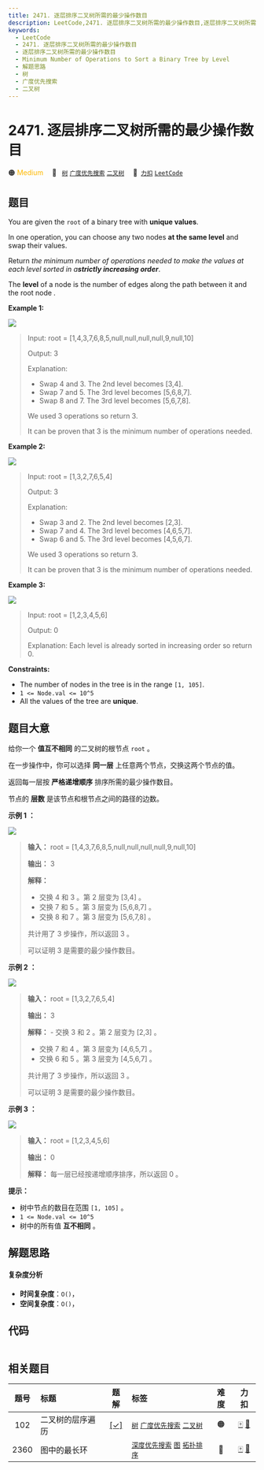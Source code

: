 ```yaml
---
title: 2471. 逐层排序二叉树所需的最少操作数目
description: LeetCode,2471. 逐层排序二叉树所需的最少操作数目,逐层排序二叉树所需的最少操作数目,Minimum Number of Operations to Sort a Binary Tree by Level,解题思路,树,广度优先搜索,二叉树
keywords:
  - LeetCode
  - 2471. 逐层排序二叉树所需的最少操作数目
  - 逐层排序二叉树所需的最少操作数目
  - Minimum Number of Operations to Sort a Binary Tree by Level
  - 解题思路
  - 树
  - 广度优先搜索
  - 二叉树
---
```


# 2471. 逐层排序二叉树所需的最少操作数目

🟠 <font color=#ffb800>Medium</font>&emsp; 🔖&ensp; [`树`](/tag/tree.md) [`广度优先搜索`](/tag/breadth-first-search.md) [`二叉树`](/tag/binary-tree.md)&emsp; 🔗&ensp;[`力扣`](https://leetcode.cn/problems/minimum-number-of-operations-to-sort-a-binary-tree-by-level) [`LeetCode`](https://leetcode.com/problems/minimum-number-of-operations-to-sort-a-binary-tree-by-level)

## 题目

You are given the `root` of a binary tree with **unique values**.

In one operation, you can choose any two nodes **at the same level** and swap
their values.

Return _the minimum number of operations needed to make the values at each
level sorted in a**strictly increasing order**_.

The **level** of a node is the number of edges along the path between it and
the root node _._



**Example 1:**

![](https://assets.leetcode.com/uploads/2022/09/18/image-20220918174006-2.png)

> Input: root = [1,4,3,7,6,8,5,null,null,null,null,9,null,10]
> 
> Output: 3
> 
> Explanation:
> - Swap 4 and 3. The 2nd level becomes [3,4].
> - Swap 7 and 5. The 3rd level becomes [5,6,8,7].
> - Swap 8 and 7. The 3rd level becomes [5,6,7,8].
> 
> We used 3 operations so return 3.
> 
> It can be proven that 3 is the minimum number of operations needed.

**Example 2:**

![](https://assets.leetcode.com/uploads/2022/09/18/image-20220918174026-3.png)

> Input: root = [1,3,2,7,6,5,4]
> 
> Output: 3
> 
> Explanation:
> - Swap 3 and 2. The 2nd level becomes [2,3].
> - Swap 7 and 4. The 3rd level becomes [4,6,5,7].
> - Swap 6 and 5. The 3rd level becomes [4,5,6,7].
> 
> We used 3 operations so return 3.
> 
> It can be proven that 3 is the minimum number of operations needed.

**Example 3:**

![](https://assets.leetcode.com/uploads/2022/09/18/image-20220918174052-4.png)

> Input: root = [1,2,3,4,5,6]
> 
> Output: 0
> 
> Explanation: Each level is already sorted in increasing order so return 0.

**Constraints:**

  * The number of nodes in the tree is in the range `[1, 105]`.
  * `1 <= Node.val <= 10^5`
  * All the values of the tree are **unique**.


## 题目大意

给你一个 **值互不相同** 的二叉树的根节点 `root` 。

在一步操作中，你可以选择 **同一层** 上任意两个节点，交换这两个节点的值。

返回每一层按 **严格递增顺序** 排序所需的最少操作数目。

节点的 **层数** 是该节点和根节点之间的路径的边数。



**示例 1 ：**

![](https://assets.leetcode.com/uploads/2022/09/18/image-20220918174006-2.png)

> 
> 
> 
> 
> 
> **输入：** root = [1,4,3,7,6,8,5,null,null,null,null,9,null,10]
> 
> **输出：** 3
> 
> **解释：**
> - 交换 4 和 3 。第 2 层变为 [3,4] 。
> - 交换 7 和 5 。第 3 层变为 [5,6,8,7] 。
> - 交换 8 和 7 。第 3 层变为 [5,6,7,8] 。
> 
> 共计用了 3 步操作，所以返回 3 。
> 
> 可以证明 3 是需要的最少操作数目。
> 
> 

**示例 2 ：**

![](https://assets.leetcode.com/uploads/2022/09/18/image-20220918174026-3.png)

> 
> 
> 
> 
> 
> **输入：** root = [1,3,2,7,6,5,4]
> 
> **输出：** 3
> 
> **解释：** - 交换 3 和 2 。第 2 层变为 [2,3] 。 
> - 交换 7 和 4 。第 3 层变为 [4,6,5,7] 。 
> - 交换 6 和 5 。第 3 层变为 [4,5,6,7] 。
> 
> 共计用了 3 步操作，所以返回 3 。 
> 
> 可以证明 3 是需要的最少操作数目。
> 
> 

**示例 3 ：**

![](https://assets.leetcode.com/uploads/2022/09/18/image-20220918174052-4.png)

> 
> 
> 
> 
> 
> **输入：** root = [1,2,3,4,5,6]
> 
> **输出：** 0
> 
> **解释：** 每一层已经按递增顺序排序，所以返回 0 。
> 
> 



**提示：**

  * 树中节点的数目在范围 `[1, 105]` 。
  * `1 <= Node.val <= 10^5`
  * 树中的所有值 **互不相同** 。


## 解题思路

#### 复杂度分析

- **时间复杂度**：`O()`，
- **空间复杂度**：`O()`，

## 代码

```javascript

```

## 相关题目

<!-- prettier-ignore -->
| 题号 | 标题 | 题解 | 标签 | 难度 | 力扣 |
| :------: | :------ | :------: | :------ | :------: | :------: |
| 102 | 二叉树的层序遍历 | [[✓]](/problem/0102.md) |  [`树`](/tag/tree.md) [`广度优先搜索`](/tag/breadth-first-search.md) [`二叉树`](/tag/binary-tree.md) | 🟠 | [🀄️](https://leetcode.cn/problems/binary-tree-level-order-traversal) [🔗](https://leetcode.com/problems/binary-tree-level-order-traversal) |
| 2360 | 图中的最长环 |  |  [`深度优先搜索`](/tag/depth-first-search.md) [`图`](/tag/graph.md) [`拓扑排序`](/tag/topological-sort.md) | 🔴 | [🀄️](https://leetcode.cn/problems/longest-cycle-in-a-graph) [🔗](https://leetcode.com/problems/longest-cycle-in-a-graph) |